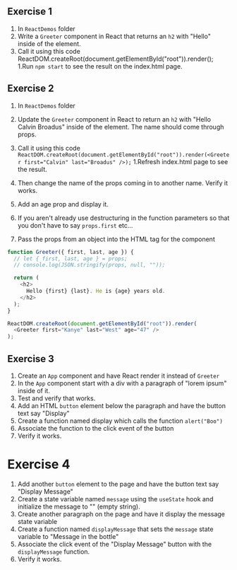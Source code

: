 ## Exercise 1

1. In `ReactDemos` folder
1. Write a `Greeter` component in React that returns an `h2` with "Hello" inside of the element.
1. Call it using this code ReactDOM.createRoot(document.getElementById("root")).render(<Greeter />);
   1.Run `npm start` to see the result on the index.html page.

## Exercise 2

1. In `ReactDemos` folder
1. Update the `Greeter` component in React to return an `h2` with "Hello Calvin Broadus" inside of the element. The name should come through props.
1. Call it using this code
   `   ReactDOM.createRoot(document.getElementById("root")).render(<Greeter first="Calvin" last="Broadus" />);`
   1.Refresh index.html page to see the result.
1. Then change the name of the props coming in to another name. Verify it works.
1. Add an age prop and display it.
1. If you aren't already use destructuring in the function parameters so that you don't have to say `props.first` etc...

1. Pass the props from an object into the HTML tag for the component

```js
function Greeter({ first, last, age }) {
  // let { first, last, age } = props;
  // console.log(JSON.stringify(props, null, ""));

  return (
    <h2>
      Hello {first} {last}. He is {age} years old.
    </h2>
  );
}

ReactDOM.createRoot(document.getElementById("root")).render(
  <Greeter first="Kanye" last="West" age="47" />
);
```

## Exercise 3

1. Create an `App` component and have React render it instead of `Greeter`
2. In the `App` component start with a div with a paragraph of "lorem ipsum" inside of it.
3. Test and verify that works.
4. Add an HTML `button` element below the paragraph and have the button text say "Display"
5. Create a function named display which calls the function `alert("Boo")`
6. Associate the function to the click event of the button
7. Verify it works.


# Exercise 4
1. Add another `button` element to the page and have the button text say "Display Message"
1. Create a state variable named `message` using the `useState` hook and initialize the message to "" (empty string).
1. Create another paragraph on the page and have it display the message state variable
1. Create a function named `displayMessage` that sets the `message` state variable to "Message in the bottle"
1. Associate the click event of the "Display Message" button with the `displayMessage` function.
1. Verify it works.

